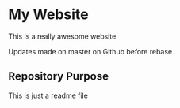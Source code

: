 # My Website

This is a really awesome website

Updates made on master on Github before rebase

## Repository Purpose

This is just a readme file
